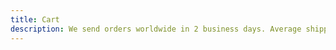 ```yaml
---
title: Cart
description: We send orders worldwide in 2 business days. Average shipping via regular post takes about 2-4 weeks. We will notify you when the parcel goes out for shipping. You can 
---
```


<ShopCart />
